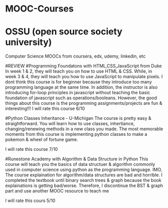 # MOOC-Courses
# OSSU (open source society university)
Computer Science MOOCs from coursera, edx, udemy, linkedin, etc


#REVIEW
#Programming Foundatons with HTML,CSS,JavaScript from Duke
In week 1 & 2, they will teach you on how to use HTML & CSS. While, in week 3 & 4, they will teach you how to use JavaScript to manipulate pixels. I dont think this course is for beginner because they introduce too many programming language at the same time. In addition, the instructor is also introducing for-loop principles in javascript without teaching the basic foundation of javascript such as operations/booleans. However, the good things about this course is the programming assignments/projects are fun & interesting!!!
I will rate this course 6/10

#Python Classes Inheritance - U-Michigan
The course is pretty easy & straightforward. You will learn how to use classes, inhertiance, changing/renewing methods in a new class you made. 
The most memorable moments from this course
is implementing python classes to make a pokemon & wheel of fortune game.

I will rate this course 7/10

#Runestone Academy with Algorithm & Data Structure in Python
This course will teach you the basics of data structuer & algorithm commonly used in computer science
using python as the programming language. IMO, The course explaination for algorithm/data structures are bad and horrible. 
I completed the textbook until binary search trees & graph because the book explainations is getting bad/worse. Therefore, I discontinue the BST & graph part and use another MOOC resource to teach me

I will rate this cours 5/10










